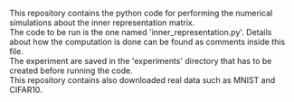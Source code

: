 This repository contains the python code for performing the numerical simulations about the inner representation matrix.\
The code to be run is the one named 'inner_representation.py'. Details about how the computation is done can be found as comments inside this file.\
The experiment are saved in the 'experiments' directory that has to be created before running the code.\
This repository contains also downloaded real data such as MNIST and CIFAR10.

